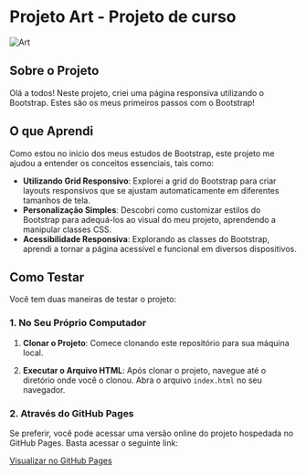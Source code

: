 # Projeto Art - Projeto de curso

![Art](https://github.com/Ruan-Moraes/Bootstrap_Art/assets/129057792/cdf70d82-4112-435c-aeb2-53d751f34916)

## Sobre o Projeto

Olá a todos! Neste projeto, criei uma página responsiva utilizando o Bootstrap. Estes são os meus primeiros passos com o Bootstrap!

## O que Aprendi

Como estou no início dos meus estudos de Bootstrap, este projeto me ajudou a entender os conceitos essenciais, tais como:

- **Utilizando Grid Responsivo**: Explorei a grid do Bootstrap para criar layouts responsivos que se ajustam automaticamente em diferentes tamanhos de tela.
- **Personalização Simples**: Descobri como customizar estilos do Bootstrap para adequá-los ao visual do meu projeto, aprendendo a manipular classes CSS.
- **Acessibilidade Responsiva**: Explorando as classes do Bootstrap, aprendi a tornar a página acessível e funcional em diversos dispositivos.

## Como Testar

Você tem duas maneiras de testar o projeto:

### 1. No Seu Próprio Computador

1. **Clonar o Projeto**: Comece clonando este repositório para sua máquina local.

2. **Executar o Arquivo HTML**: Após clonar o projeto, navegue até o diretório onde você o clonou. Abra o arquivo `index.html` no seu navegador.

### 2. Através do GitHub Pages

Se preferir, você pode acessar uma versão online do projeto hospedada no GitHub Pages. Basta acessar o seguinte link:

[Visualizar no GitHub Pages](https://ruan-moraes.github.io/Projeto-Art/)
